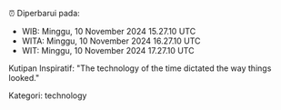 ⏰ Diperbarui pada:
- WIB: Minggu, 10 November 2024 15.27.10 UTC
- WITA: Minggu, 10 November 2024 16.27.10 UTC
- WIT: Minggu, 10 November 2024 17.27.10 UTC

Kutipan Inspiratif:
"The technology of the time dictated the way things looked."


Kategori: technology

